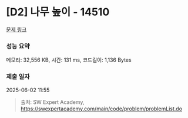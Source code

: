 # [D2] 나무 높이 - 14510 

[문제 링크](https://swexpertacademy.com/main/code/problem/problemDetail.do?contestProbId=AYFofW8qpXYDFAR4) 

### 성능 요약

메모리: 32,556 KB, 시간: 131 ms, 코드길이: 1,136 Bytes

### 제출 일자

2025-06-02 11:55



> 출처: SW Expert Academy, https://swexpertacademy.com/main/code/problem/problemList.do